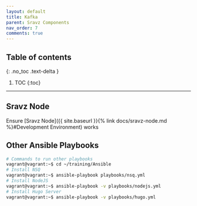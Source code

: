```yaml
---
layout: default
title: Kafka
parent: Sravz Components
nav_order: 7
comments: true
---
```


## Table of contents
{: .no_toc .text-delta }

1. TOC
{:toc}

---

## Sravz Node

Ensure [Sravz Node]({{ site.baseurl }}{% link docs/sravz-node.md %}#Development Environment) works

## Other Ansible Playbooks

```bash
# Commands to run other playbooks
vagrant@vagrant:~$ cd ~/training/Ansible
# Install NSQ
vagrant@vagrant:~$ ansible-playbook playbooks/nsq.yml
# Install NodeJS
vagrant@vagrant:~$ ansible-playbook -v playbooks/nodejs.yml
# Install Hugo Server
vagrant@vagrant:~$ ansible-playbook -v playbooks/hugo.yml
```

